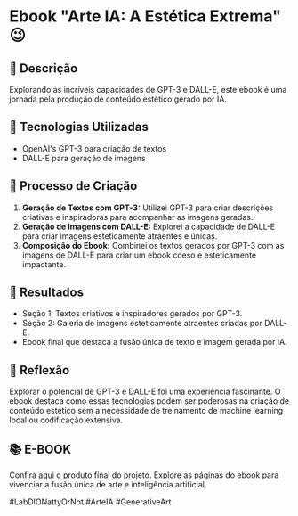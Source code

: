 # Ebook "Arte IA: A Estética Extrema" 😉

## 📒 Descrição
Explorando as incríveis capacidades de GPT-3 e DALL-E, este ebook é uma jornada pela produção de conteúdo estético gerado por IA.

## 🤖 Tecnologias Utilizadas
- OpenAI's GPT-3 para criação de textos
- DALL-E para geração de imagens

## 🧐 Processo de Criação
1. **Geração de Textos com GPT-3:** Utilizei GPT-3 para criar descrições criativas e inspiradoras para acompanhar as imagens geradas.
2. **Geração de Imagens com DALL-E:** Explorei a capacidade de DALL-E para criar imagens esteticamente atraentes e únicas.
3. **Composição do Ebook:** Combinei os textos gerados por GPT-3 com as imagens de DALL-E para criar um ebook coeso e esteticamente impactante.

## 🚀 Resultados
- Seção 1: Textos criativos e inspiradores gerados por GPT-3.
- Seção 2: Galeria de imagens esteticamente atraentes criadas por DALL-E.
- Ebook final que destaca a fusão única de texto e imagem gerada por IA.

## 💭 Reflexão
Explorar o potencial de GPT-3 e DALL-E foi uma experiência fascinante. O ebook destaca como essas tecnologias podem ser poderosas na criação de conteúdo estético sem a necessidade de treinamento de machine learning local ou codificação extensiva.

## 📚 E-BOOK
Confira [aqui](https://flaviomattos.com/ebook/ArteIA_A_EsteticaExtrema.pdf) o produto final do projeto. Explore as páginas do ebook para vivenciar a fusão única de arte e inteligência artificial.

#LabDIONattyOrNot #ArteIA #GenerativeArt
